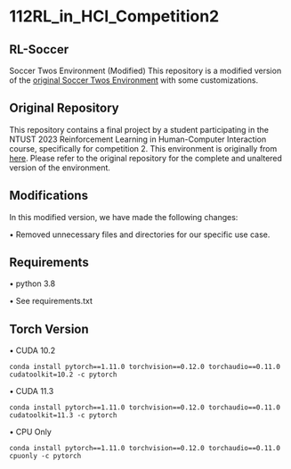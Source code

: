 # 112RL_in_HCI_Competition2
## RL-Soccer
Soccer Twos Environment (Modified)
This repository is a modified version of the [original Soccer Twos Environment](https://github.com/bryanoliveira/soccer-twos-env) with some customizations.

## Original Repository
This repository contains a final project by a student participating in the NTUST 2023 Reinforcement Learning in Human-Computer Interaction course, specifically for competition 2. This environment is originally from [here](https://github.com/bryanoliveira/soccer-twos-env). Please refer to the original repository for the complete and unaltered version of the environment.

## Modifications
In this modified version, we have made the following changes:

&bull; Removed unnecessary files and directories for our specific use case.

## Requirements
&bull; python 3.8

&bull; See requirements.txt

## Torch Version

&bull; CUDA 10.2 

`conda install pytorch==1.11.0 torchvision==0.12.0 torchaudio==0.11.0 cudatoolkit=10.2 -c pytorch`

&bull; CUDA 11.3 

`conda install pytorch==1.11.0 torchvision==0.12.0 torchaudio==0.11.0 cudatoolkit=11.3 -c pytorch`

&bull; CPU Only 

`conda install pytorch==1.11.0 torchvision==0.12.0 torchaudio==0.11.0 cpuonly -c pytorch`


